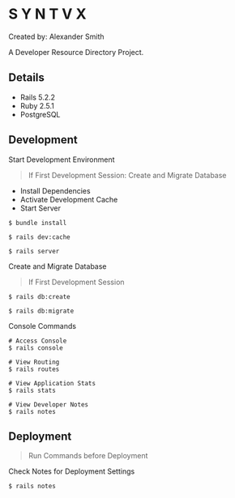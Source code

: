 # S Y N T V X

Created by: Alexander Smith


A Developer Resource Directory Project.

## Details

* Rails 5.2.2
* Ruby 2.5.1
* PostgreSQL 

## Development

Start Development Environment

> If First Development Session: Create and Migrate Database

* Install Dependencies
* Activate Development Cache
* Start Server

```
$ bundle install

$ rails dev:cache

$ rails server
```

Create and Migrate Database

> If First Development Session

```
$ rails db:create

$ rails db:migrate
```

Console Commands

```
# Access Console
$ rails console

# View Routing
$ rails routes

# View Application Stats
$ rails stats

# View Developer Notes
$ rails notes
```

## Deployment

> Run Commands before Deployment

Check Notes for Deployment Settings
```
$ rails notes
```
